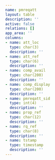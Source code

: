```yaml
---
name: pmreqatt
layout: table
description: ''
active: false
relations: []
app_area: ''
columns:
- name: att_loc
  type: char(3)
  description: ''
- name: att_ref
  type: char(6)
  description: ''
- name: comp_avail
  type: char(200)
  description: ''
- name: comp_display
  type: char(200)
  description: ''
- name: pmreqatt_sid
  type: int(4)
  description: ''
- name: prop_ref
  type: char(12)
  description: ''
- name: rq_ref
  type: char(8)
  description: ''
- name: tstamp
  type: timestamp
  description: ''
---
```


